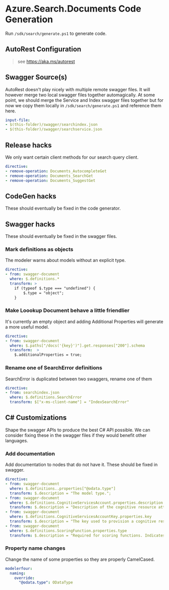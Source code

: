 # Azure.Search.Documents Code Generation

Run `/sdk/search/generate.ps1` to generate code.

## AutoRest Configuration
> see https://aka.ms/autorest

## Swagger Source(s)
AutoRest doesn't play nicely with multiple remote swagger files.  It will
however merge two local swagger files together automagically.  At some point,
we should merge the Service and Index swagger files together but for now we
copy them locally in `/sdk/search/generate.ps1` and reference them here.
```yaml
input-file:
- $(this-folder)/swagger/searchindex.json
- $(this-folder)/swagger/searchservice.json
```

## Release hacks
We only want certain client methods for our search query client.
``` yaml
directive:
- remove-operation: Documents_AutocompleteGet
- remove-operation: Documents_SearchGet
- remove-operation: Documents_SuggestGet
```

## CodeGen hacks
These should eventually be fixed in the code generator.

## Swagger hacks
These should eventually be fixed in the swagger files.

### Mark definitions as objects
The modeler warns about models without an explicit type.
``` yaml
directive:
- from: swagger-document
  where: $.definitions.*
  transform: >
    if (typeof $.type === "undefined") {
        $.type = "object";
    }
```

### Make Loookup Document behave a little friendlier
It's currently an empty object and adding Additional Properties will generate
a more useful model.
``` yaml
directive:
- from: swagger-document
  where: $.paths["/docs('{key}')"].get.responses["200"].schema
  transform:  >
    $.additionalProperties = true;
```

### Rename one of SearchError definitions

SearchError is duplicated between two swaggers, rename one of them

``` yaml
directive:
- from: searchindex.json
  where: $.definitions.SearchError
  transform: $["x-ms-client-name"] = "IndexSearchError"
```

## C# Customizations
Shape the swagger APIs to produce the best C# API possible.  We can consider
fixing these in the swagger files if they would benefit other languages.

### Add documentation
Add documentation to nodes that do not have it. These should be fixed in swagger.
``` yaml
directive:
- from: swagger-document
  where: $.definitions..properties["@odata.type"]
  transform: $.description = "The model type.";
- from: swagger-document
  where: $.definitions.CognitiveServicesAccount.properties.description
  transform: $.description = "Description of the cognitive resource attached to a skillset.";
- from: swagger-document
  where: $.definitions.CognitiveServicesAccountKey.properties.key
  transform: $.description = "The key used to provision a cognitive resource attached to a skillset.";
- from: swagger-document
  where: $.definitions.ScoringFunction.properties.type
  transform: $.description = "Required for scoring functions. Indicates the type of function to use. Valid values include magnitude, freshness, distance, and tag. You can include more than one function in each scoring profile. The function name must be lower case.";
```

### Property name changes
Change the name of some properties so they are properly CamelCased.
``` yaml
modelerfour:
  naming:
    override:
      "@odata.type": ODataType
```
